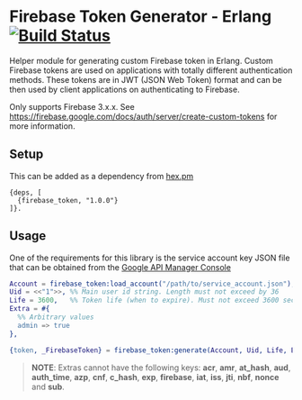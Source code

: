 # Firebase Token Generator - Erlang [![Build Status](https://secure.travis-ci.org/ruel/firebase-token-erlang.png)](http://travis-ci.org/ruel/firebase-token-erlang)

Helper module for generating custom Firebase token in Erlang. Custom Firebase tokens are used on applications with totally different authentication methods. These tokens are in JWT (JSON Web Token) format and can be then used by client applications on authenticating to Firebase.

Only supports Firebase 3.x.x. See https://firebase.google.com/docs/auth/server/create-custom-tokens for more information.

## Setup

This can be added as a dependency from [hex.pm](https://hex.pm/packages/firebase_token)

```
{deps, [
  {firebase_token, "1.0.0"}
]}. 
```

## Usage

One of the requirements for this library is the service account key JSON file that can be obtained from the [Google API Manager Console](https://console.developers.google.com/apis/credentials)

```erlang
Account = firebase_token:load_account("/path/to/service_account.json"),
Uid = <<"1">>, %% Main user id string. Length must not exceed by 36
Life = 3600,   %% Token life (when to expire). Must not exceed 3600 seconds
Extra = #{
  %% Arbitrary values
  admin => true
},

{token, _FirebaseToken} = firebase_token:generate(Account, Uid, Life, Extra).
```

> **NOTE**: Extras cannot have the following keys: **acr**, **amr**, **at_hash**, **aud**, **auth_time**, **azp**, **cnf**, **c_hash**, **exp**, **firebase**, **iat**, **iss**, **jti**, **nbf**, **nonce** and **sub**.

